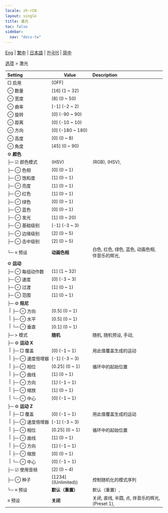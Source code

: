 ```yaml
---
locale: zh-rCN
layout: single
title: 激光
toc: false
sidebar:
  nav: "docs-tw"
---
```

[Eng](/dancexr/menu/2025.4/stage/laser) | [繁中](/tw/dancexr/menu/2025.4/stage/laser) | [日本語](/jp/dancexr/menu/2025.4/stage/laser) | [한국어](/kr/dancexr/menu/2025.4/stage/laser) | [简中](/zh/dancexr/menu/2025.4/stage/laser)

[选项](../menu#选项) > 激光



| Setting | Value | Description |
| :--- | --- | :--- |
|<nobr> □ 启用</nobr>| [OFF] | 
|<nobr> ⊖ 数量</nobr>| [16] (1 ~ 32) | 
|<nobr> ⊖ 宽度</nobr>| [8] (0 ~ 50) | 
|<nobr> ⊖ 曲率</nobr>| [-1] (-2 ~ 2) | 
|<nobr> ⊖ 旋转</nobr>| [0] (-90 ~ 90) | 
|<nobr> ⊖ 距离</nobr>| [0] (-10 ~ 10) | 
|<nobr> ⊖ 方向</nobr>| [0] (-180 ~ 180) | 
|<nobr> ⊖ 高度</nobr>| [0] (0 ~ 8) | 
|<nobr> ⊖ 角度</nobr>| [45] (0 ~ 90) | 
|<nobr> ⚙️ <b>颜色</b></nobr>| | 
|<nobr>├─ ☑ 颜色模式</nobr>| (HSV) | (RGB), (HSV), 
|<nobr>├─ ⊖ 色相</nobr>| [0] (0 ~ 1) | 
|<nobr>├─ ⊖ 饱和度</nobr>| [1] (0 ~ 1) | 
|<nobr>├─ ⊖ 亮度</nobr>| [1] (0 ~ 1) | 
|<nobr>├─ ⊖ 红色</nobr>| [1] (0 ~ 1) | 
|<nobr>├─ ⊖ 绿色</nobr>| [0] (0 ~ 1) | 
|<nobr>├─ ⊖ 蓝色</nobr>| [0] (0 ~ 1) | 
|<nobr>├─ ⊖ 发光</nobr>| [1] (0 ~ 20) | 
|<nobr>├─ ⊖ 基础级别</nobr>| [-1] (-3 ~ 3) | 
|<nobr>├─ ⊖ 边缘级别</nobr>| [2] (0 ~ 5) | 
|<nobr>├─ ⊖ 击中级别</nobr>| [2] (0 ~ 5) | 
|<nobr>└─ ≡ 预设</nobr>| **动画色相** | 白色, 红色, 绿色, 蓝色, 动画色相, 伴音乐的辉光,  |
|<nobr> ⚙️ <b>运动</b></nobr>| | 
|<nobr>├─ ⊖ 每组动作数</nobr>| [1] (1 ~ 32) | 
|<nobr>├─ ⊖ 速度</nobr>| [0] (-3 ~ 3) | 
|<nobr>├─ ⊖ 过渡</nobr>| [1] (0 ~ 1) | 
|<nobr>├─ ⊖ 范围</nobr>| [1] (0 ~ 1) | 
|<nobr>├─ ⚙️ <b>阻尼</b></nobr>| | 
|<nobr><img src="/images/icon/ic_line_v.png"/>├─ ⊖ 方向</nobr>| [0.5] (0 ~ 1) | 
|<nobr><img src="/images/icon/ic_line_v.png"/>├─ ⊖ 水平</nobr>| [0.5] (0 ~ 1) | 
|<nobr><img src="/images/icon/ic_line_v.png"/>└─ ⊖ 垂直</nobr>| [0.1] (0 ~ 1) | 
|<nobr>├─ > 模式</nobr>| **随机** | 随机, 随机预设, 手动,  |
|<nobr>├─ ⚙️ <b>运动 X</b></nobr>| | 
|<nobr><img src="/images/icon/ic_line_v.png"/>├─ □ 覆盖</nobr>| [0] (-1 ~ 1) | 用此值覆盖生成的运动
|<nobr><img src="/images/icon/ic_line_v.png"/>├─ ⊖ 速度倍增器</nobr>| [-1] (-3 ~ 3) | 
|<nobr><img src="/images/icon/ic_line_v.png"/>├─ ⊖ 相位</nobr>| [0.25] (0 ~ 1) | 循环中的起始位置
|<nobr><img src="/images/icon/ic_line_v.png"/>├─ ⊖ 曲线</nobr>| [1] (0 ~ 1) | 
|<nobr><img src="/images/icon/ic_line_v.png"/>├─ ⊖ 方向</nobr>| [1] (-1 ~ 1) | 
|<nobr><img src="/images/icon/ic_line_v.png"/>├─ ⊖ 缩放</nobr>| [1] (0 ~ 1) | 
|<nobr><img src="/images/icon/ic_line_v.png"/>└─ ⊖ 中心</nobr>| [0] (-1 ~ 1) | 
|<nobr>├─ ⚙️ <b>运动 Z</b></nobr>| | 
|<nobr><img src="/images/icon/ic_line_v.png"/>├─ □ 覆盖</nobr>| [0] (-1 ~ 1) | 用此值覆盖生成的运动
|<nobr><img src="/images/icon/ic_line_v.png"/>├─ ⊖ 速度倍增器</nobr>| [-1] (-3 ~ 3) | 
|<nobr><img src="/images/icon/ic_line_v.png"/>├─ ⊖ 相位</nobr>| [0.25] (0 ~ 1) | 循环中的起始位置
|<nobr><img src="/images/icon/ic_line_v.png"/>├─ ⊖ 曲线</nobr>| [1] (0 ~ 1) | 
|<nobr><img src="/images/icon/ic_line_v.png"/>├─ ⊖ 方向</nobr>| [1] (-1 ~ 1) | 
|<nobr><img src="/images/icon/ic_line_v.png"/>├─ ⊖ 缩放</nobr>| [0] (0 ~ 1) | 
|<nobr><img src="/images/icon/ic_line_v.png"/>└─ ⊖ 中心</nobr>| [0] (-1 ~ 1) | 
|<nobr>├─ ☑ 使用音频</nobr>| [2] (0 ~ 4) | 
|<nobr>├─ ⊖ 种子</nobr>| [1234] ((Unlimited)) | 控制随机化的模式序列
|<nobr>└─ ≡ 预设</nobr>| **默认（重置）** | 默认（重置）,  |
|<nobr> ≡ 预设</nobr>| **关闭** | 关闭, 直线, 半圆, 点, 伴音乐的辉光, (Preset 1),  |
